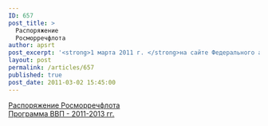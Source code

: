 ```yaml
---
ID: 657
post_title: >
  Распоряжение
  Росморречфлота
author: apsrt
post_excerpt: '<strong>1 марта 2011 г. </strong>на сайте Федерального агентства морского и речного транспорта размещено  распоряжение от 21.02.2011 г. № АД-29-р «О категориях средств навигационного оборудования и сроках их работы, гарантированных габаритах судовых ходов, а также сроках работы судоходных гидротехнических сооружений в навигации 2011-2013 годов»'
layout: post
permalink: /articles/657
published: true
post_date: 2011-03-02 15:45:00
---
```

[Распоряжение Росморречфлота][1]  
[Программа ВВП - 2011-2013 гг.][2]

 [1]: http://www.apsrt.ru/docs/AD29-p.tif
 [2]: http://www.apsrt.ru/docs/vvp2011-2013.xls